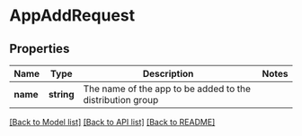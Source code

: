 # AppAddRequest

## Properties
Name | Type | Description | Notes
------------ | ------------- | ------------- | -------------
**name** | **string** | The name of the app to be added to the distribution group | 

[[Back to Model list]](../README.md#documentation-for-models) [[Back to API list]](../README.md#documentation-for-api-endpoints) [[Back to README]](../README.md)

